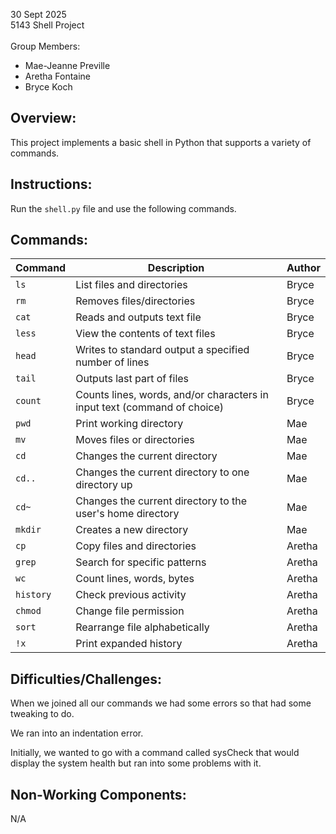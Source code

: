 30 Sept 2025 <br>
5143 Shell Project <br><br>
Group Members:
- Mae-Jeanne Preville
- Aretha Fontaine 
- Bryce Koch

## Overview:
This project implements a basic shell in Python that supports a variety of commands.

## Instructions:
Run the `shell.py` file and use the following commands.

## Commands:
| Command   | Description                     | Author   |
|-----------|---------------------------------|----------|
| `ls`      | List files and directories      |   Bryce  |
| `rm`      | Removes files/directories       |   Bryce  |
| `cat`     | Reads and outputs text file     |   Bryce  |
| `less`    | View the contents of text files |   Bryce  |
| `head`    | Writes to standard output a specified number of lines      |   Bryce  |
| `tail`    | Outputs last part of files      |   Bryce  |
| `count`| Counts lines, words, and/or characters in input text (command of choice)             |   Bryce    |
| `pwd`     | Print working directory         |   Mae    |
| `mv`      | Moves files or directories      |   Mae    |
| `cd`      | Changes the current directory   |   Mae    |
| `cd..`    | Changes the current directory to one directory up             |   Mae    |
| `cd~`     | Changes the current directory to the user's home directory    |   Mae    |
| `mkdir`   | Creates a new directory    |   Mae    |
| `cp`      | Copy files and directories      |  Aretha  |
| `grep`    | Search for specific patterns    |  Aretha  |
| `wc`      | Count lines, words, bytes       |  Aretha  |
| `history` | Check previous activity         |  Aretha  |
| `chmod`   | Change file permission          |  Aretha  |
| `sort`    | Rearrange file alphabetically   |  Aretha  |
| `!x`      | Print expanded history          |  Aretha  |

## Difficulties/Challenges:
When we joined all our commands we had some errors so that had some tweaking to do.

We ran into an indentation error.

Initially, we wanted to go with a command called sysCheck that would display the system health but ran into some problems with it. 

## Non-Working Components:
N/A
